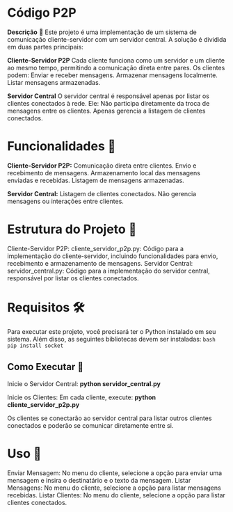 # Código P2P

**Descrição** 📜
Este projeto é uma implementação de um sistema de comunicação cliente-servidor com um servidor central. A solução é dividida em duas partes principais:

**Cliente-Servidor P2P**
Cada cliente funciona como um servidor e um cliente ao mesmo tempo, permitindo a comunicação direta entre pares.
Os clientes podem:
Enviar e receber mensagens.
Armazenar mensagens localmente.
Listar mensagens armazenadas.

**Servidor Central**
O servidor central é responsável apenas por listar os clientes conectados à rede. Ele:
Não participa diretamente da troca de mensagens entre os clientes.
Apenas gerencia a listagem de clientes conectados.

# Funcionalidades 🚀
**Cliente-Servidor P2P:**
Comunicação direta entre clientes.
Envio e recebimento de mensagens.
Armazenamento local das mensagens enviadas e recebidas.
Listagem de mensagens armazenadas.

**Servidor Central:**
Listagem de clientes conectados.
Não gerencia mensagens ou interações entre clientes.

# Estrutura do Projeto 📁
Cliente-Servidor P2P:
cliente_servidor_p2p.py: Código para a implementação do cliente-servidor, incluindo funcionalidades para envio, recebimento e armazenamento de mensagens.
Servidor Central:
servidor_central.py: Código para a implementação do servidor central, responsável por listar os clientes conectados.

# Requisitos 🛠️
Para executar este projeto, você precisará ter o Python instalado em seu sistema. Além disso, as seguintes bibliotecas devem ser instaladas:
   ```bash pip install socket```

## Como Executar 🔧
Inicie o Servidor Central:
**python servidor_central.py**

Inicie os Clientes:
Em cada cliente, execute:
**python cliente_servidor_p2p.py**

Os clientes se conectarão ao servidor central para listar outros clientes conectados e poderão se comunicar diretamente entre si.

# Uso 💬
Enviar Mensagem: No menu do cliente, selecione a opção para enviar uma mensagem e insira o destinatário e o texto da mensagem.
Listar Mensagens: No menu do cliente, selecione a opção para listar mensagens recebidas.
Listar Clientes: No menu do cliente, selecione a opção para listar clientes conectados.

